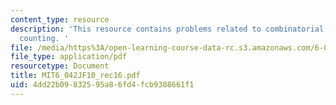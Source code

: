 ```yaml
---
content_type: resource
description: 'This resource contains problems related to combinatorial proof, more
  counting. '
file: /media/https%3A/open-learning-course-data-rc.s3.amazonaws.com/6-042j-mathematics-for-computer-science-fall-2010/4dd22b09832595a86fd4fcb9388661f1_MIT6_042JF10_rec16.pdf
file_type: application/pdf
resourcetype: Document
title: MIT6_042JF10_rec16.pdf
uid: 4dd22b09-8325-95a8-6fd4-fcb9388661f1
---
```

